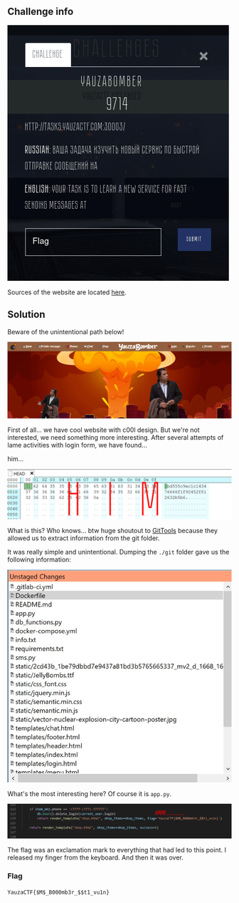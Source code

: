 ## Challenge info

![](task-sources/task.png)

Sources of the website are located [here](./site-sources).

## Solution

Beware of the unintentional path below!

![](images/01-design.png)

First of all... we have cool website with c00l design. But we're not interested, we need something more interesting. After several attempts of lame activities with login form, we have found...

him...

![](images/02-git-head.png)

What is this? Who knows... btw huge shoutout to [GitTools](https://github.com/internetwache/GitTools) because they allowed us to extract information from the git folder. 

It was really simple and unintentional. Dumping the `./git` folder gave us the following information:

![](images/03-git-info.png)

What's the most interesting here? Of course it is `app.py`.

![](images/04-code-flag.png)

The flag was an exclamation mark to everything that had led to this point. I released my finger from the keyboard. And then it was over.

### Flag

`YauzaCTF{$M$_B000mb3r_$$t1_vu1n}`